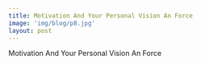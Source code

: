 ```yaml
---
title: Motivation And Your Personal Vision An Force
image: 'img/blog/p8.jpg'
layout: post
---
```


Motivation And Your Personal Vision An Force